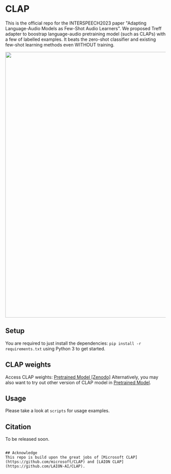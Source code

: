 # CLAP

This is the official repo for the INTERSPEECH2023 paper "Adapting Language-Audio Models as Few-Shot Audio Learners". We proposed Treff adapter to boostrap language-audio pretraining model (such as CLAPs) with a few of labelled examples. It beats the zero-shot classifier and existing few-shot learning methods even WITHOUT training.

<img width="832" src="https://github.com/JinhuaLiang/lam4fsl/blob/main/assets/Treff_adapter.pdf">

## Setup

You are required to just install the dependencies: `pip install -r requirements.txt` using Python 3 to get started.

## CLAP weights
Access CLAP weights: [Pretrained Model \[Zenodo\]](https://zenodo.org/record/7312125#.Y22vecvMIQ9)
Alternatively, you may also want to try out other version of CLAP model in [Pretrained Model](https://github.com/LAION-AI/).


## Usage

Please take a look at `scripts` for usage examples. 


## Citation
To be released soon.
```

## Acknowledge
This repo is build upon the great jobs of [Microsoft CLAP](https://github.com/microsoft/CLAP) and [LAION CLAP](https://github.com/LAION-AI/CLAP).
